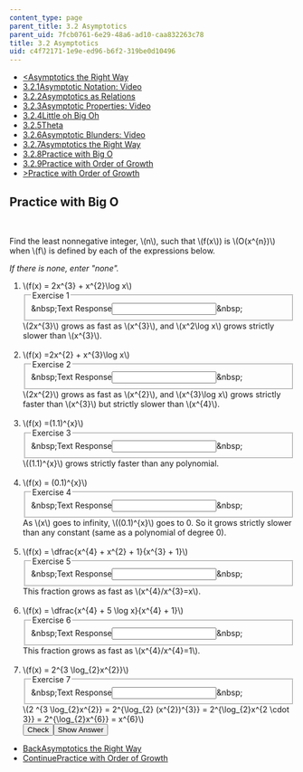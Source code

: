 ```yaml
---
content_type: page
parent_title: 3.2 Asymptotics
parent_uid: 7fcb0761-6e29-48a6-ad10-caa832263c78
title: 3.2 Asymptotics
uid: c4f72171-1e9e-ed96-b6f2-319be0d10496
---
```

<ul class="navigation pagination"><li id="top_bck_btn"><a href="/courses/electrical-engineering-and-computer-science/6-042j-mathematics-for-computer-science-spring-2015/counting/tp8-3/vertical-9df50ab7aa43">&lt;<span>Asymptotics the Right Way</span></a></li><li id="flp_btn_1"><a href="/courses/electrical-engineering-and-computer-science/6-042j-mathematics-for-computer-science-spring-2015/counting/tp8-3">3.2.1<span>Asymptotic Notation: Video</span></a></li><li id="flp_btn_2"><a href="/courses/electrical-engineering-and-computer-science/6-042j-mathematics-for-computer-science-spring-2015/counting/tp8-3/vertical-3800c4b1c397">3.2.2<span>Asymptotics as Relations</span></a></li><li id="flp_btn_3"><a href="/courses/electrical-engineering-and-computer-science/6-042j-mathematics-for-computer-science-spring-2015/counting/tp8-3/vertical-e35ce9684389">3.2.3<span>Asymptotic Properties: Video</span></a></li><li id="flp_btn_4"><a href="/courses/electrical-engineering-and-computer-science/6-042j-mathematics-for-computer-science-spring-2015/counting/tp8-3/vertical-5c04897d10e6">3.2.4<span>Little oh Big Oh</span></a></li><li id="flp_btn_5"><a href="/courses/electrical-engineering-and-computer-science/6-042j-mathematics-for-computer-science-spring-2015/counting/tp8-3/theta">3.2.5<span>Theta</span></a></li><li id="flp_btn_6"><a href="/courses/electrical-engineering-and-computer-science/6-042j-mathematics-for-computer-science-spring-2015/counting/tp8-3/vertical-f4d8cd185706">3.2.6<span>Asymptotic Blunders: Video</span></a></li><li id="flp_btn_7"><a href="/courses/electrical-engineering-and-computer-science/6-042j-mathematics-for-computer-science-spring-2015/counting/tp8-3/vertical-9df50ab7aa43">3.2.7<span>Asymptotics the Right Way</span></a></li><li id="flp_btn_8" class="button_selected"><a href="/courses/electrical-engineering-and-computer-science/6-042j-mathematics-for-computer-science-spring-2015/counting/tp8-3/vertical-4c14279fa60f">3.2.8<span>Practice with Big O</span></a></li><li id="flp_btn_9"><a href="/courses/electrical-engineering-and-computer-science/6-042j-mathematics-for-computer-science-spring-2015/counting/tp8-3/vertical-171ad650135b">3.2.9<span>Practice with Order of Growth</span></a></li><li id="top_continue_btn"><a href="/courses/electrical-engineering-and-computer-science/6-042j-mathematics-for-computer-science-spring-2015/counting/tp8-3/vertical-171ad650135b">&gt;<span>Practice with Order of Growth</span></a></li></ul><h2 class="subhead">Practice with Big O</h2><div class="self_assessment"><br display_name="Practice with Big O" url_name="Practice_with_Big_O_0" /> <p display_name="Practice with Big O" url_name="Practice_with_Big_O_1">Find the least nonnegative integer, \(n\), such that \(f(x\)) is \(O(x^{n})\) when \(f\) is defined by each of the expressions below.</p> <p display_name="Practice with Big O" url_name="Practice_with_Big_O_2"><em>If there is none, enter &quot;none&quot;.</em></p> <ol display_name="Practice with Big O" url_name="Practice_with_Big_O_3"> <li>\(f(x) = 2x^{3} + x^{2}\log x\)       <div id="Q1_div" class="problem_question"><fieldset><legend class="visually-hidden">Exercise 1</legend><div class="choice"><label id="Q1_label"><span id="Q1_aria_status" tabindex="-1" class="visually-hidden">&amp;nbsp;</span><span class="visually-hidden">Text Response</span><input ckecktype="ci" onkeypress="numericTypedOrDropDownSelected(1)" value="" answer="3" type="text" id="Q1_input" class="problem_text_input" /><span id="Q1_normal_status" class="nostatus" aria-hidden="true">&amp;nbsp;</span><span style="display:none;" id="Q1_ans_span" tabindex="-1">  Answer:3</span></label></div></fieldset></div><div id="S1_div" class="problem_solution" tabindex="-1">\(2x^{3}\) grows as fast as \(x^{3}\), and \(x^2\log x\) grows strictly slower than \(x^{3}\).</div></li> <br /> <li>\(f(x) =2x^{2} + x^{3}\log x\)       <div id="Q2_div" class="problem_question"><fieldset><legend class="visually-hidden">Exercise 2</legend><div class="choice"><label id="Q2_label"><span id="Q2_aria_status" tabindex="-1" class="visually-hidden">&amp;nbsp;</span><span class="visually-hidden">Text Response</span><input ckecktype="ci" onkeypress="numericTypedOrDropDownSelected(2)" value="" answer="4" type="text" id="Q2_input" class="problem_text_input" /><span id="Q2_normal_status" class="nostatus" aria-hidden="true">&amp;nbsp;</span><span style="display:none;" id="Q2_ans_span" tabindex="-1">  Answer:4</span></label></div></fieldset></div><div id="S2_div" class="problem_solution" tabindex="-1">\(2x^{2}\) grows as fast as \(x^{2}\), and \(x^{3}\log x\) grows strictly faster than \(x^{3}\) but strictly slower than \(x^{4}\).</div></li> <br /> <li>\(f(x) =(1.1)^{x}\)       <div id="Q3_div" class="problem_question"><fieldset><legend class="visually-hidden">Exercise 3</legend><div class="choice"><label id="Q3_label"><span id="Q3_aria_status" tabindex="-1" class="visually-hidden">&amp;nbsp;</span><span class="visually-hidden">Text Response</span><input ckecktype="ci" onkeypress="numericTypedOrDropDownSelected(3)" value="" answer="none" type="text" id="Q3_input" class="problem_text_input" /><span id="Q3_normal_status" class="nostatus" aria-hidden="true">&amp;nbsp;</span><span style="display:none;" id="Q3_ans_span" tabindex="-1">  Answer:none</span></label></div></fieldset></div><div id="S3_div" class="problem_solution" tabindex="-1">\((1.1)^{x}\) grows strictly faster than any polynomial.</div></li> <br /> <li>\(f(x) = (0.1)^{x}\)       <div id="Q4_div" class="problem_question"><fieldset><legend class="visually-hidden">Exercise 4</legend><div class="choice"><label id="Q4_label"><span id="Q4_aria_status" tabindex="-1" class="visually-hidden">&amp;nbsp;</span><span class="visually-hidden">Text Response</span><input ckecktype="ci" onkeypress="numericTypedOrDropDownSelected(4)" value="" answer="0" type="text" id="Q4_input" class="problem_text_input" /><span id="Q4_normal_status" class="nostatus" aria-hidden="true">&amp;nbsp;</span><span style="display:none;" id="Q4_ans_span" tabindex="-1">  Answer:0</span></label></div></fieldset></div><div id="S4_div" class="problem_solution" tabindex="-1">As \(x\) goes to infinity, \((0.1)^{x}\) goes to 0. So it grows strictly slower than any constant (same as a polynomial of degree 0).</div></li> <br /> <li>\(f(x) = \dfrac{x^{4} + x^{2} + 1}{x^{3} + 1}\)       <div id="Q5_div" class="problem_question"><fieldset><legend class="visually-hidden">Exercise 5</legend><div class="choice"><label id="Q5_label"><span id="Q5_aria_status" tabindex="-1" class="visually-hidden">&amp;nbsp;</span><span class="visually-hidden">Text Response</span><input ckecktype="ci" onkeypress="numericTypedOrDropDownSelected(5)" value="" answer="1" type="text" id="Q5_input" class="problem_text_input" /><span id="Q5_normal_status" class="nostatus" aria-hidden="true">&amp;nbsp;</span><span style="display:none;" id="Q5_ans_span" tabindex="-1">  Answer:1</span></label></div></fieldset></div><div id="S5_div" class="problem_solution" tabindex="-1">This fraction grows as fast as \(x^{4}/x^{3}=x\).</div></li> <br /> <li>\(f(x) = \dfrac{x^{4} + 5 \log x}{x^{4} + 1}\)       <div id="Q6_div" class="problem_question"><fieldset><legend class="visually-hidden">Exercise 6</legend><div class="choice"><label id="Q6_label"><span id="Q6_aria_status" tabindex="-1" class="visually-hidden">&amp;nbsp;</span><span class="visually-hidden">Text Response</span><input ckecktype="ci" onkeypress="numericTypedOrDropDownSelected(6)" value="" answer="0" type="text" id="Q6_input" class="problem_text_input" /><span id="Q6_normal_status" class="nostatus" aria-hidden="true">&amp;nbsp;</span><span style="display:none;" id="Q6_ans_span" tabindex="-1">  Answer:0</span></label></div></fieldset></div><div id="S6_div" class="problem_solution" tabindex="-1">This fraction grows as fast as \(x^{4}/x^{4}=1\).</div></li> <br /> <li>\(f(x) = 2^{3 \log_{2}x^{2}}\)       <div id="Q7_div" class="problem_question"><fieldset><legend class="visually-hidden">Exercise 7</legend><div class="choice"><label id="Q7_label"><span id="Q7_aria_status" tabindex="-1" class="visually-hidden">&amp;nbsp;</span><span class="visually-hidden">Text Response</span><input ckecktype="ci" onkeypress="numericTypedOrDropDownSelected(7)" value="" answer="6" type="text" id="Q7_input" class="problem_text_input" /><span id="Q7_normal_status" class="nostatus" aria-hidden="true">&amp;nbsp;</span><span style="display:none;" id="Q7_ans_span" tabindex="-1">  Answer:6</span></label></div></fieldset></div><div id="S7_div" class="problem_solution" tabindex="-1">\(2 ^{3 \log_{2}x^{2}} = 2^{\log_{2} (x^{2})^{3}} = 2^{\log_{2}x^{2 \cdot 3}} = 2^{\log_{2}x^{6}} = x^{6}\)</div><div class="action"><button id="Q1_button" onclick="checkAnswer({1: 'stringresponse', 2: 'stringresponse', 3: 'stringresponse', 4: 'stringresponse', 5: 'stringresponse', 6: 'stringresponse', 7: 'stringresponse'})" class="problem_mo_button">Check</button><button id="Q1_button_show" onclick="showHideSolution({1: 'stringresponse', 2: 'stringresponse', 3: 'stringresponse', 4: 'stringresponse', 5: 'stringresponse', 6: 'stringresponse', 7: 'stringresponse'}, 1, [1, 2, 3, 4, 5, 6, 7])" class="problem_mo_button">Show Answer</button></div></li> </ol></div><ul class="navigation progress"><li id="bck_btn"><a href="/courses/electrical-engineering-and-computer-science/6-042j-mathematics-for-computer-science-spring-2015/counting/tp8-3/vertical-9df50ab7aa43">Back<span>Asymptotics the Right Way</span></a></li><li id="continue_btn"><a href="/courses/electrical-engineering-and-computer-science/6-042j-mathematics-for-computer-science-spring-2015/counting/tp8-3/vertical-171ad650135b">Continue<span>Practice with Order of Growth</span></a></li></ul>